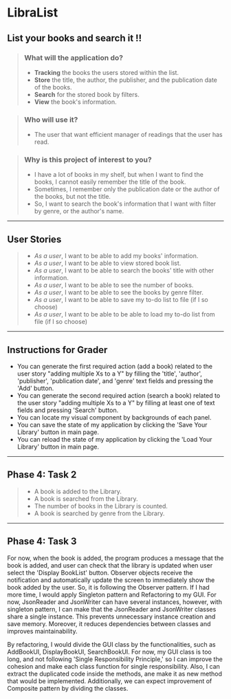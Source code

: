 # LibraList

## List your books and search it !!

>### What will the application do?
>- **Tracking** the books the users stored within the list.
>- **Store** the title, the author, the publisher, and the publication date of the books.
>- **Search** for the stored book by filters.
>- **View** the book's information.

>### Who will use it?
>- The user that want efficient manager of readings that the user has read.

>### Why is this project of interest to you?
>- I have a lot of books in my shelf, but when I want to find the books, I cannot easily remember the title of the book.
>- Sometimes, I remember only the publication date or the author of the books, but not the title.
>- So, I want to search the book's information that I want with filter by genre, or the author's name.

---
## User Stories

>- *As a user*, I want to be able to add my books' information.
>- *As a user*, I want to be able to view stored book list.
>- *As a user*, I want to be able to search the books' title with other information.
>- *As a user*, I want to be able to see the number of books.
>- *As a user*, I want to be able to see the books by genre filter.
>- *As a user*, I want to be able to save my to-do list to file (if I so choose)
>- *As a user*, I want to be able to be able to load my to-do list from file (if I so choose)

---
## Instructions for Grader
- You can generate the first required action (add a book) related to the user story "adding multiple Xs to a Y" 
by filling the 'title', 'author', 'publisher', 'publication date', and 'genre' text fields and pressing the 'Add' 
button.
- You can generate the second required action (search a book) related to the user story "adding multiple Xs to a Y"
by filling at least one of text fields and pressing 'Search' button.
- You can locate my visual component by backgrounds of each panel.
- You can save the state of my application by clicking the 'Save Your Library' button in main page.
- You can reload the state of my application by clicking the 'Load Your Library' button in main page.

---
## Phase 4: Task 2
>- A book is added to the Library.
>- A book is searched from the Library.
>- The number of books in the Library is counted.
>- A book is searched by genre from the Library.
---
## Phase 4: Task 3
For now, when the book is added, the program produces a message that the book is added, and user can check
that the library is updated when user select the 'Display BookList' button. Observer objects receive the notification and automatically update the screen to immediately show the book added by the user.
So, it is following the Observer pattern. If I had more time, I would apply Singleton pattern and Refactoring to my GUI.
For now, JsonReader and JsonWriter can have several instances, however, with singleton pattern, I can make that the JsonReader
and JsonWriter classes share a single instance. This prevents unnecessary instance creation and save memory.
Moreover, it reduces dependencies between classes and improves maintainability.

By refactoring, I would divide the GUI class by the functionalities, such as AddBookUI, DisplayBookUI, SearchBookUI. 
For now, my GUI class is too long, and not following 'Single Responsibility Principle,' so I can improve the cohesion
and make each class function for single responsibility. Also, I can extract the duplicated code inside the methods, 
ane make it as new method that would be implemented. Additionally, we can expect improvement of Composite pattern by dividing the classes.